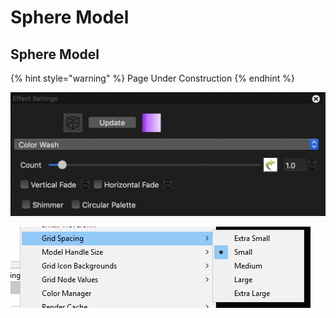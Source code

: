 # Sphere Model

## Sphere Model

{% hint style="warning" %}
Page Under Construction
{% endhint %}

![](../../../.gitbook/assets/image%20%28367%29.png)

![](../../../.gitbook/assets/image%20%28726%29.png)

